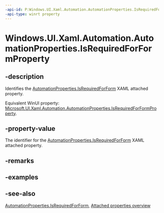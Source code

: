 ```yaml
---
-api-id: P:Windows.UI.Xaml.Automation.AutomationProperties.IsRequiredForFormProperty
-api-type: winrt property
---
```


<!-- Property syntax
public Windows.UI.Xaml.DependencyProperty IsRequiredForFormProperty { get; }
-->

# Windows.UI.Xaml.Automation.AutomationProperties.IsRequiredForFormProperty

## -description

Identifies the [AutomationProperties.IsRequiredForForm](automationproperties_isrequiredforform.md) XAML attached property.

Equivalent WinUI property: [Microsoft.UI.Xaml.Automation.AutomationProperties.IsRequiredForFormProperty](/windows/winui/api/microsoft.ui.xaml.automation.automationproperties.isrequiredforformproperty).

## -property-value

The identifier for the [AutomationProperties.IsRequiredForForm](automationproperties_isrequiredforform.md) XAML attached property.

## -remarks

## -examples

## -see-also

[AutomationProperties.IsRequiredForForm](automationproperties_isrequiredforform.md), [Attached properties overview](/windows/uwp/xaml-platform/attached-properties-overview)
